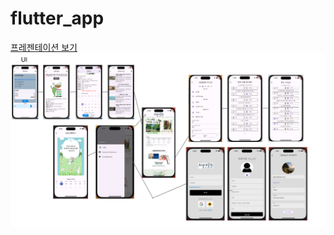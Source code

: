 # flutter_app

<a href="https://docs.google.com/presentation/d/1HhZD8ASAObVYGlHsr4inP0GArlWuo5md-Zl9BWBoTfc/edit?usp=sharing"> 프레젠테이션 보기 </a>
<img src="https://github.com/gosirock/flutter_app/blob/main/%E1%84%89%E1%85%B3%E1%84%8F%E1%85%B3%E1%84%85%E1%85%B5%E1%86%AB%E1%84%89%E1%85%A3%E1%86%BA%202023-09-24%20%E1%84%8B%E1%85%A9%E1%84%92%E1%85%AE%207.31.32.png?raw=true">
